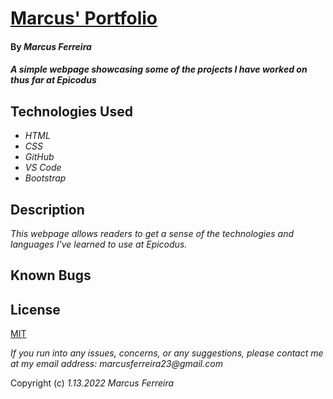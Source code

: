 # [Marcus' Portfolio](https://mafer1017.github.io/portfolio/)

#### By _**Marcus Ferreira**_

#### _A simple webpage showcasing some of the projects I have worked on thus far at Epicodus_

## Technologies Used

* _HTML_
* _CSS_
* _GitHub_
* _VS Code_
* _Bootstrap_

## Description

_This webpage allows readers to get a sense of the technologies and languages I've learned to use at Epicodus._

## Known Bugs

## License
[MIT](https://opensource.org/licenses/MIT)


_If you run into any issues, concerns, or any suggestions, please contact me at my email address: marcusferreira23@gmail.com_

Copyright (c) _1.13.2022_ _Marcus Ferreira_